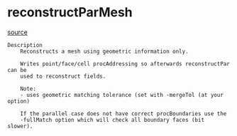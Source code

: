 # reconstructParMesh

[source](github.com/OpenFOAM-jp/OpenFOAM-utilities-tutorials-jp/blob/master/v1906/parallelProcessing/reconstructParMesh/reconstructParMesh.C/reconstructParMesh.C)

```
Description
    Reconstructs a mesh using geometric information only.

    Writes point/face/cell procAddressing so afterwards reconstructPar can be
    used to reconstruct fields.

    Note:
    - uses geometric matching tolerance (set with -mergeTol (at your option)

    If the parallel case does not have correct procBoundaries use the
    -fullMatch option which will check all boundary faces (bit slower).


```

